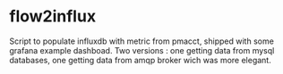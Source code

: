 # flow2influx

Script to populate influxdb with metric from pmacct, shipped with some grafana example dashboad.
Two versions : one getting data from mysql databases, one getting data from amqp broker wich was more elegant.
